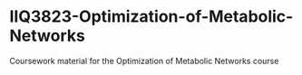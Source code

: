 # IIQ3823-Optimization-of-Metabolic-Networks
Coursework material for the Optimization of Metabolic Networks course
